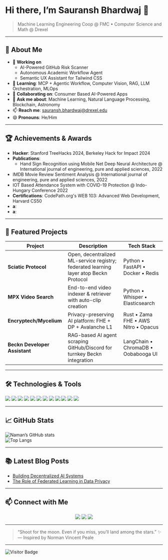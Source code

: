 # Hi there, I’m **Sauransh Bhardwaj** 👋  
> Machine Learning Engineering Coop @ FMC • Computer Science and Math @ Drexel

---

## 🚀 About Me
- 🔭 **Working on**  
  - AI-Powered GitHub Risk Scanner
  - Autonomous Academic Workflow Agent
  - Semantic UX Assistant for Tailwind CSS
- 🌱 **Learning**: MCP + Agentic Workflow, Computer Vision, RAG, LLM Orchestration, MLOps 
- 👯 **Collaborating on**: Consumer Based AI-Powered Apps
- 💬 **Ask me about**: Machine Learning, Natural Language Processing, Blockchain, Astronomy  
- 📫 **Reach me**: [sauransh.bhardwaj@drexel.edu](mailto:sauransh.bhardwaj@drexel.edu)  
- 😄 **Pronouns**: He/Him 

---

## 🏆 Achievements & Awards
- **Hacker**: Stanford TreeHacks 2024, Berkeley Hack for Impact 2024
- **Publications**:
  - Hand Sign Recognition using Mobile Net Deep Neural Architecture @ International journal of engineering, pure and applied sciences, 2022
-   IMDB Movie Review Sentiment Analysis @ International journal of engineering, pure and applied sciences, 2022
-   IOT Based Attendance System with COVID-19 Protection @ Indo-Hungary Conference 2022
- **Certifications**: CodePath.org's WEB 103: Advanced Web Development, Harvard CS50
- **a**:
- **a**: 


---

## 💼 Featured Projects

| Project                       | Description                                                                                      | Tech Stack                              |
|-------------------------------|--------------------------------------------------------------------------------------------------|-----------------------------------------|
| **Sciatic Protocol**          | Open, decentralized ML-service registry; federated learning layer atop Beckn Protocol            | Python • FastAPI • Docker • Redis        |
| **MPX Video Search**          | End-to-end video indexer & retriever with auto-clip creation                                      | Python • Whisper • Elasticsearch         |
| **Encryptech/Mycelium**       | Privacy-preserving AI platform: FHE + DP + Avalanche L1                                          | Rust • Zama FHE • AWS Nitro • Opacus     |
| **Beckn Developer Assistant** | RAG-based AI agent scraping GitHub/Discord for turnkey Beckn integration                           | LangChain • ChromaDB • Oobabooga UI      |

---

## 🛠️ Technologies & Tools

<div>
  <img src="https://img.shields.io/badge/-Python-3776AB?style=flat&logo=python&logoColor=white" />  
  <img src="https://img.shields.io/badge/-JavaScript-F7DF1E?style=flat&logo=javascript&logoColor=black" />  
  <img src="https://img.shields.io/badge/-Rust-000000?style=flat&logo=rust&logoColor=white" />  
  <img src="https://img.shields.io/badge/-Go-00ADD8?style=flat&logo=go&logoColor=white" />  
  <img src="https://img.shields.io/badge/-Solidity-363636?style=flat&logo=solidity&logoColor=white" />  
  <img src="https://img.shields.io/badge/-TensorFlow-FF6F00?style=flat&logo=tensorflow&logoColor=white" />  
  <img src="https://img.shields.io/badge/-React-61DAFB?style=flat&logo=react&logoColor=black" />  
  <img src="https://img.shields.io/badge/-Node.js-339933?style=flat&logo=node.js&logoColor=white" />  
  <img src="https://img.shields.io/badge/-Docker-2496ED?style=flat&logo=docker&logoColor=white" />  
  <img src="https://img.shields.io/badge/-Kubernetes-326CE5?style=flat&logo=kubernetes&logoColor=white" />  
  <img src="https://img.shields.io/badge/-AWS-232F3E?style=flat&logo=amazon-aws&logoColor=white" />  
  <img src="https://img.shields.io/badge/-FHE-5C2D91?style=flat&logo=homomorphic-encryption&logoColor=white" />  
</div>

---

## 📈 GitHub Stats

![Naman’s GitHub stats](https://github-readme-stats.vercel.app/api?username=bajpainaman&show_icons=true&theme=radical)  
![Top Langs](https://github-readme-stats.vercel.app/api/top-langs/?username=bajpainaman&layout=compact&theme=radical)

---

## 📚 Latest Blog Posts
<!-- BLOG-POST-LIST:START -->
- [Building Decentralized AI Systems](https://namansmind.blogspot.com/2024/11/building-decentralized-ai-systems.html)
- [The Role of Federated Learning in Data Privacy](https://namansmind.blogspot.com/2024/11/the-role-of-federated-learning-in-data.html)
<!-- BLOG-POST-LIST:END -->

---

## 📫 Connect with Me

<p align="center">
  <a href="https://www.linkedin.com/in/bajpainaman/"><img src="https://img.shields.io/badge/-LinkedIn-0A66C2?style=flat&logo=linkedin&logoColor=white" /></a>
  <a href="https://twitter.com/bajpai_naman"><img src="https://img.shields.io/badge/-Twitter-1DA1F2?style=flat&logo=twitter&logoColor=white" /></a>
  <a href="https://namanbajpai.com"><img src="https://img.shields.io/badge/-Website-FF5722?style=flat&logo=google-chrome&logoColor=white" /></a>
</p>

---

> “Shoot for the moon. Even if you miss, you’ll land among the stars.” ✨  
> — Inspired by Norman Vincent Peale  

---

![Visitor Badge](https://visitor-badge.glitch.me/badge?page_id=bajpainaman.bajpainaman)

